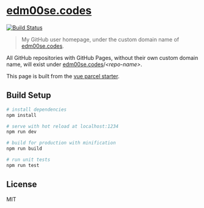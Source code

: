 # [edm00se.codes][my-url]
[![Build Status](https://travis-ci.org/edm00se/edm00se.github.io.svg?branch=source)](https://travis-ci.org/edm00se/edm00se.github.io)

> My GitHub user homepage, under the custom domain name of [edm00se.codes][my-url].

All GitHub repositories with GitHub Pages, without their own custom domain name, will exist under [edm00se.codes][my-url]/_&lt;repo-name&gt;_.

This page is built from the [vue parcel starter][vue-parcel-starter].

## Build Setup

``` bash
# install dependencies
npm install

# serve with hot reload at localhost:1234
npm run dev

# build for production with minification
npm run build

# run unit tests
npm run test
```

## License

MIT

[my-url]: https://edm00se.codes
[vue-parcel-starter]: https://github.com/edm00se/vue-parcel-starter
